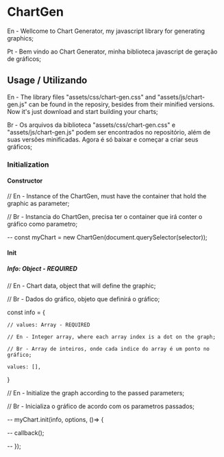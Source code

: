 # ChartGen

En - Wellcome to Chart Generator, my javascript library for generating graphics;

Pt - Bem vindo ao Chart Generator, minha biblioteca javascript de geração de gráficos;

## Usage / Utilizando

En - The library files "assets/css/chart-gen.css" and "assets/js/chart-gen.js" can be found in the reposiry, besides from their minified versions. Now it's just download and start building your charts;

Br - Os arquivos da biblioteca "assets/css/chart-gen.css" e "assets/js/chart-gen.js" podem ser encontrados no repositório, além de suas versões minificadas. Agora é só baixar e começar a criar seus gráficos;

### Initialization

#### Constructor

// En - Instance of the ChartGen, must have the container that hold the graphic as parameter;

// Br - Instancia do ChartGen, precisa ter o container que irá conter o gráfico como parametro;

-- const myChart = new ChartGen(document.querySelector(selector));

#### Init

##### Info: Object - REQUIRED

// En - Chart data, object that will define the graphic;

// Br - Dados do gráfico, objeto que definirá o gráfico;

const info = {

    // values: Array - REQUIRED
    
    // En - Integer array, where each array index is a dot on the graph;
    
    // Br - Array de inteiros, onde cada indice do array é um ponto no gráfico;
    
    values: [],
    
}

// En - Initialize the graph according to the passed parameters;

// Br - Inicializa o gráfico de acordo com os parametros passados;

-- myChart.init(info, options, ()=> {

--     callback();

-- });





